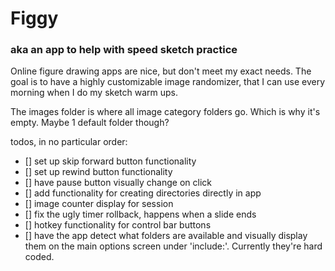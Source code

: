 # Figgy

### aka an app to help with speed sketch practice

Online figure drawing apps are nice, but don't meet my exact needs. The goal is to have a highly customizable image randomizer, that I can use every morning when I do my sketch warm ups.

The images folder is where all image category folders go. Which is why it's empty. Maybe 1 default folder though?

todos, in no particular order:

- [] set up skip forward button functionality
- [] set up rewind button functionality
- [] have pause button visually change on click
- [] add functionality for creating directories directly in app
- [] image counter display for session
- [] fix the ugly timer rollback, happens when a slide ends
- [] hotkey functionality for control bar buttons
- [] have the app detect what folders are available and visually display them on the main options screen under 'include:'. Currently they're hard coded.